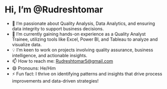 # Hi, I’m @Rudreshtomar
* 👀 I’m passionate about Quality Analysis, Data Analytics, and ensuring data integrity to support business decisions.
* 🌱 I’m currently gaining hands-on experience as a Quality Analyst Trainee, utilizing tools like Excel, Power BI, and Tableau to analyze and visualize data.
* 💡 I’m keen to work on projects involving quality assurance, business intelligence, and actionable insights.
* 📫 How to reach me: Rudreshtomar5@gmail.com
* 😄 Pronouns: He/Him
* ⚡ Fun fact: I thrive on identifying patterns and insights that drive process improvements and data-driven strategies!


<!---
Rudreshtomar/Rudreshtomar is a ✨ special ✨ repository because its `README.md` (this file) appears on your GitHub profile.
You can click the Preview link to take a look at your changes.
--->
